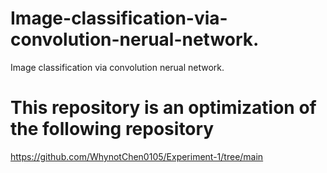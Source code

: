 # Image-classification-via-convolution-nerual-network.
Image classification via convolution nerual network.


# This repository is an optimization of the following repository 
https://github.com/WhynotChen0105/Experiment-1/tree/main

